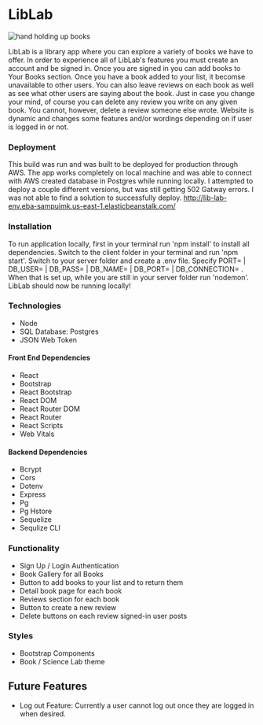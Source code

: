 # LibLab

<img src='https://images.unsplash.com/photo-1519682337058-a94d519337bc?q=80&w=2940&auto=format&fit=crop&ixlib=rb-4.0.3&ixid=M3wxMjA3fDB8MHxwaG90by1wYWdlfHx8fGVufDB8fHx8fA%3D%3D' alt='hand holding up books' />

LibLab is a library app where you can explore a variety of books we have to offer. In order to experience all of LibLab's features you must create an account and be signed in. Once you are signed in you can add books to Your Books section. Once you have a book added to your list, it becomse unavailable to other users. You can also leave reviews on each book as well as see what other users are saying about the book. Just in case you change your mind, of course you can delete any review you write on any given book. You cannot, however, delete a review someone else wrote. Website is dynamic and changes some features and/or wordings depending on if user is logged in or not.

### Deployment
This build was run and was built to be deployed for production through AWS. The app works completely on local machine and was able to connect with AWS created database in Postgres while running locally. I attempted to deploy a couple different versions, but was still getting 502 Gatway errors. I was not able to find a solution to successfully deploy.
http://lib-lab-env.eba-sampuimk.us-east-1.elasticbeanstalk.com/

### Installation

To run application locally, first in your terminal run 'npm install' to install all dependencies. Switch to the client folder in your terminal and run 'npm start'. Switch to your server folder and create a .env file. Specify PORT= | DB_USER= | DB_PASS= | DB_NAME= | DB_PORT= | DB_CONNECTION= . When that is set up, while you are still in your server folder run 'nodemon'. LibLab should now be running locally!

### Technologies

- Node
- SQL Database: Postgres
- JSON Web Token

#### Front End Dependencies
- React
- Bootstrap
- React Bootstrap
- React DOM
- React Router DOM
- React Router
- React Scripts
- Web Vitals

#### Backend Dependencies
- Bcrypt
- Cors
- Dotenv
- Express
- Pg
- Pg Hstore
- Sequelize
- Sequlize CLI


### Functionality

- Sign Up / Login Authentication
- Book Gallery for all Books
- Button to add books to your list and to return them
- Detail book page for each book
- Reviews section for each book
- Button to create a new review
- Delete buttons on each review signed-in user posts


### Styles

- Bootstrap Components
- Book / Science Lab theme


## Future Features

- Log out Feature: Currently a user cannot log out once they are logged in when desired.